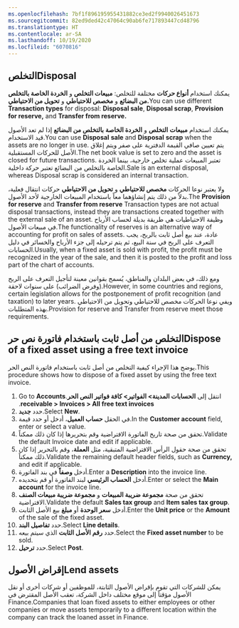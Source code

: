 ```yaml
---
ms.openlocfilehash: 7bf1f896195955431882ce3ed2f9940026451673
ms.sourcegitcommit: 82ed9ded42c47064c90ab6fe717893447cd48796
ms.translationtype: HT
ms.contentlocale: ar-SA
ms.lasthandoff: 10/19/2020
ms.locfileid: "6070816"
---
```

## <a name="disposal"></a><span data-ttu-id="8b37e-101">التخلص</span><span class="sxs-lookup"><span data-stu-id="8b37e-101">Disposal</span></span>

<span data-ttu-id="8b37e-102">يمكنك استخدام **أنواع حركات** مختلفة للتخلص: **مبيعات التخلص** و **الخردة الخاصة بالتخلص من البضائع** و **مخصص للاحتياطي** و **تحويل من الاحتياطي.**</span><span class="sxs-lookup"><span data-stu-id="8b37e-102">You can use different **Transaction types** for disposal: **Disposal sale**, **Disposal scrap**, **Provision for reserve,** and **Transfer from reserve.**</span></span>

<span data-ttu-id="8b37e-103">يمكنك استخدام **مبيعات** **التخلص** و **الخردة الخاصة** **بالتخلص من البضائع** إذا لم تعد الأصول قيد الاستخدام.</span><span class="sxs-lookup"><span data-stu-id="8b37e-103">You can use **Disposal** **sale** and **Disposal** **scrap** when the assets are no longer in use.</span></span> <span data-ttu-id="8b37e-104">يتم تعيين صافي القيمة الدفترية على صفر ويتم إغلاق الأصل للحركات المستقبلية.</span><span class="sxs-lookup"><span data-stu-id="8b37e-104">The net book value is set to zero and the asset is closed for future transactions.</span></span> <span data-ttu-id="8b37e-105">تعتبر المبيعات عملية تخلص خارجية، بينما الخردة الخاصة بالتخلص من البضائع تعتبر حركة داخلية.</span><span class="sxs-lookup"><span data-stu-id="8b37e-105">Sale is an external disposal, whereas Disposal scrap is considered an internal transaction.</span></span>

<span data-ttu-id="8b37e-106">ولا يعتبر نوعا الحركات **مخصص للاحتياطي** و **تحويل من الاحتياطي** حركات انتقال فعلية، بدلاً من ذلك يتم إنشاؤهما معاً باستخدام المبيعات الخارجية لأحد الأصول.</span><span class="sxs-lookup"><span data-stu-id="8b37e-106">The **Provision for reserve** and **Transfer from reserve** Transaction types are not actual disposal transactions, instead they are transactions created together with the external sale of an asset.</span></span> <span data-ttu-id="8b37e-107">وظيفة الاحتياطيات هي طريقة بديلة لحساب الأرباح في مبيعات الأصول.</span><span class="sxs-lookup"><span data-stu-id="8b37e-107">The functionality of reserves is an alternative way of accounting for profit on sales of assets.</span></span> <span data-ttu-id="8b37e-108">عادة، عند بيع أصل ثابت بالربح، يجب التعرف على الربح في سنة البيع، ثم يتم ترحيله إلى جزء الأرباح والخسائر في دليل الحسابات.</span><span class="sxs-lookup"><span data-stu-id="8b37e-108">Usually, when a fixed asset is sold with profit, the profit must be recognized in the year of the sale, and then it is posted to the profit and loss part of the chart of accounts.</span></span>

<span data-ttu-id="8b37e-109">ومع ذلك، في بعض البلدان والمناطق، يُسمح بقوانين معينة لتأجيل التعرف على الربح (وفرض الضرائب) على سنوات لاحقة.</span><span class="sxs-lookup"><span data-stu-id="8b37e-109">However, in some countries and regions, certain legislation allows for the postponement of profit recognition (and taxation) to later years.</span></span>
<span data-ttu-id="8b37e-110">ويفي نوعا الحركات مخصص للاحتياطي وتحويل من الاحتياطي بهذه المتطلبات.</span><span class="sxs-lookup"><span data-stu-id="8b37e-110">Provision for reserve and Transfer from reserve meet those requirements.</span></span>

## <a name="dispose-of-a-fixed-asset-using-a-free-text-invoice"></a><span data-ttu-id="8b37e-111">التخلص من أصل ثابت باستخدام فاتورة نص حر</span><span class="sxs-lookup"><span data-stu-id="8b37e-111">Dispose of a fixed asset using a free text invoice</span></span>

<span data-ttu-id="8b37e-112">يوضح هذا الإجراء كيفية التخلص من أصل ثابت باستخدام فاتورة النص الحر.</span><span class="sxs-lookup"><span data-stu-id="8b37e-112">This procedure shows how to dispose of a fixed asset by using the free text invoice.</span></span>

1.  <span data-ttu-id="8b37e-113">انتقل إلى **الحسابات المدينة> الفواتير> كافة فواتير النص الحر‬‏‫**.</span><span class="sxs-lookup"><span data-stu-id="8b37e-113">Go to **Accounts receivable > Invoices > All free text invoices**.</span></span>
2.  <span data-ttu-id="8b37e-114">حدد **جديد‎**.</span><span class="sxs-lookup"><span data-stu-id="8b37e-114">Select **New**.</span></span>
3.  <span data-ttu-id="8b37e-115">في الحقل **حساب العميل**، أدخل أو حدد قيمة.</span><span class="sxs-lookup"><span data-stu-id="8b37e-115">In the **Customer account** field, enter or select a value.</span></span>
4.  <span data-ttu-id="8b37e-116">تحقق من صحة تاريخ الفاتورة الافتراضية وقم بتحريرها إذا كان ذلك ممكناً.</span><span class="sxs-lookup"><span data-stu-id="8b37e-116">Validate the default Invoice date and edit if applicable.</span></span>
5.  <span data-ttu-id="8b37e-117">تحقق من صحة حقول الرأس الافتراضية المتبقية، مثل **العملة**، وقم بالتحرير إذا كان ذلك ممكناً.</span><span class="sxs-lookup"><span data-stu-id="8b37e-117">Validate the remaining default header fields, such as **Currency,** and edit if applicable.</span></span>
6.  <span data-ttu-id="8b37e-118">أدخل **وصفاً** في بند الفاتورة.</span><span class="sxs-lookup"><span data-stu-id="8b37e-118">Enter a **Description** into the invoice line.</span></span>
7.  <span data-ttu-id="8b37e-119">أدخل **الحساب الرئيسي** لبند الفاتورة أو قم بتحديده.</span><span class="sxs-lookup"><span data-stu-id="8b37e-119">Enter or select the **Main account** for the invoice line.</span></span>
8.  <span data-ttu-id="8b37e-120">تحقق من صحة **مجموعة ضريبة المبيعات** و **مجموعة ضريبة مبيعات الصنف** الافتراضية.</span><span class="sxs-lookup"><span data-stu-id="8b37e-120">Validate the default **Sales tax group** and **Item sales tax group**.</span></span>
9.  <span data-ttu-id="8b37e-121">أدخل **سعر الوحدة** أو **مبلغ** بيع الأصل الثابت.</span><span class="sxs-lookup"><span data-stu-id="8b37e-121">Enter the **Unit price** or the **Amount** of the sale of the fixed asset.</span></span>
10. <span data-ttu-id="8b37e-122">حدد **تفاصيل البند**.</span><span class="sxs-lookup"><span data-stu-id="8b37e-122">Select **Line details**.</span></span>
11. <span data-ttu-id="8b37e-123">حدد **رقم الأصل الثابت** الذي سيتم بيعه.</span><span class="sxs-lookup"><span data-stu-id="8b37e-123">Select the **Fixed asset number** to be sold.</span></span>
12. <span data-ttu-id="8b37e-124">حدد **ترحيل**.</span><span class="sxs-lookup"><span data-stu-id="8b37e-124">Select **Post**.</span></span>

## <a name="lend-assets"></a><span data-ttu-id="8b37e-125">إقراض الأصول</span><span class="sxs-lookup"><span data-stu-id="8b37e-125">Lend assets</span></span>

<span data-ttu-id="8b37e-126">يمكن للشركات التي تقوم بإقراض الأصول الثابتة، للموظفين أو شركات أخرى أو نقل الأصول مؤقتاً إلى موقع مختلف داخل الشركة، تعقب الأصل المقترض في Finance.</span><span class="sxs-lookup"><span data-stu-id="8b37e-126">Companies that loan fixed assets to either employees or other companies or move assets temporarily to a different location within the company can track the loaned asset in Finance.</span></span>
